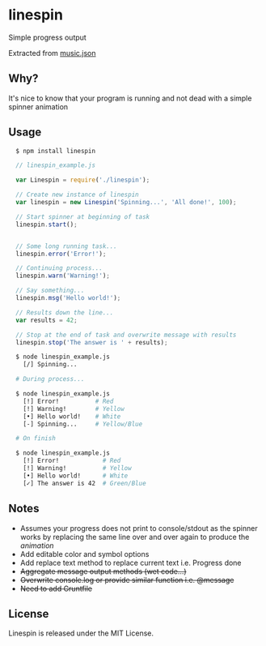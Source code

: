 # linespin

Simple progress output

Extracted from [music.json](https://github.com/geekjuice/musicjson)


## Why?

It's nice to know that your program is running and not dead with a simple
spinner animation


## Usage

```sh
  $ npm install linespin
```

```javascript
  // linespin_example.js

  var Linespin = require('./linespin');

  // Create new instance of linespin
  var linespin = new Linespin('Spinning...', 'All done!', 100);

  // Start spinner at beginning of task
  linespin.start();


  // Some long running task...
  linespin.error('Error!');

  // Continuing process...
  linespin.warn('Warning!');

  // Say something...
  linespin.msg('Hello world!');

  // Results down the line...
  var results = 42;

  // Stop at the end of task and overwrite message with results
  linespin.stop('The answer is ' + results);
```


```sh
  $ node linespin_example.js
    [/] Spinning...

  # During process...

  $ node linespin_example.js
    [!] Error!          # Red
    [!] Warning!        # Yellow
    [•] Hello world!    # White
    [-] Spinning...     # Yellow/Blue

  # On finish

  $ node linespin_example.js
    [!] Error!            # Red
    [!] Warning!          # Yellow
    [•] Hello world!      # White
    [✓] The answer is 42  # Green/Blue
```


## Notes
* Assumes your progress does not print to console/stdout as the spinner works by
  replacing the same line over and over again to produce the _animation_
* Add editable color and symbol options
* Add replace text method to replace current text i.e. Progress done
* ~~Aggregate message output methods (wet code...)~~
* ~~Overwrite console.log or provide similar function i.e. @message~~
* ~~Need to add Gruntfile~~



## License
Linespin is released under the MIT License.


